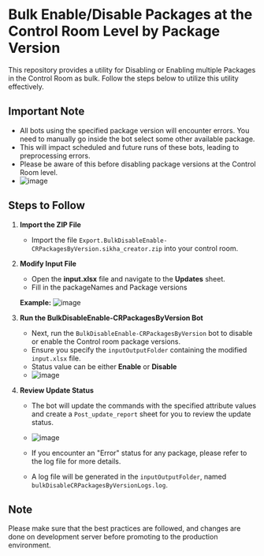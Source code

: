 # Bulk Enable/Disable Packages at the Control Room Level by Package Version

This repository provides a utility for Disabling or Enabling multiple Packages in the Control Room as bulk. Follow the steps below to utilize this utility effectively.

## Important Note
   - All bots using the specified package version will encounter errors. You need to manually go inside the bot select some other available package. 
   - This will impact scheduled and future runs of these bots, leading to preprocessing errors.
   - Please be aware of this before disabling package versions at the Control Room level.
   - ![image](https://github.com/user-attachments/assets/804fdf44-b659-43f0-915c-231e336693bb)


## Steps to Follow

1. **Import the ZIP File**
   - Import the file `Export.BulkDisableEnable-CRPackagesByVersion.sikha_creator.zip` into your control room.

2. **Modify Input File**
   - Open the **input.xlsx** file and navigate to the **Updates** sheet.
   - Fill in the packageNames and Package versions

   **Example:**
     ![image](https://github.com/user-attachments/assets/8b11bd8b-3b4f-448b-b765-7992f350c044)


3. **Run the BulkDisableEnable-CRPackagesByVersion Bot**
   - Next, run the `BulkDisableEnable-CRPackagesByVersion` bot to disable or enable the Control room package versions. 
   - Ensure you specify the `inputOutputFolder` containing the modified `input.xlsx` file.
   - Status value can be either **Enable** or **Disable**
   -    ![image](https://github.com/user-attachments/assets/d5db1284-9abe-4942-9cdc-25f63149667f)


6. **Review Update Status**
   - The bot will update the commands with the specified attribute values and create a `Post_update_report` sheet for you to review the update status.
   -    ![image](https://github.com/user-attachments/assets/cf7dd909-6dcc-4ac2-b7c4-ccbd3f2b1b87)

   - If you encounter an "Error" status for any package, please refer to the log file for more details.
   - A log file will be generated in the `inputOutputFolder`, named `bulkDisableCRPackagesByVersionLogs.log`.

## Note

Please make sure that the best practices are followed, and changes are done on development server before promoting to the production environment.




